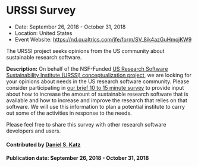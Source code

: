 # URSSI Survey

- Date: September 26, 2018 - October 31, 2018
- Location: United States
- Event Website: https://nd.qualtrics.com/jfe/form/SV_8ik4azGuHmojKW9

The URSSI project seeks opinions from the US community about sustainable research software.

**Description:**  On behalf of the NSF-Funded [US Research Software Sustainability Institute (URSSI) conceptualization project](http://urssi.us), we are looking for your opinions about needs in the US research software community.
Please consider participating in [our brief 10 to 15 minute survey](https://nd.qualtrics.com/jfe/form/SV_8ik4azGuHmojKW9)
to provide input about how to increase the amount of sustainable research software that is available and how to increase
and improve the research that relies on that software.
We will use this information to plan a potential institute to carry out some of the activities in response to the needs.

Please feel free to share this survey with other research software developers and users.

#### Contributed by [Daniel S. Katz](https://github.com/danielskatz "Daniel S. Katz GitHub Profile")

#### Publication date: September 26, 2018 - October 31, 2018

<!---
Publish: yes
RSS update: 2018-09-26
Categories: development, collaboration
Topics: software engineering, projects and organizations
Tags: survey
Level: 2
Prerequisites: default
Aggregate: none
--->
